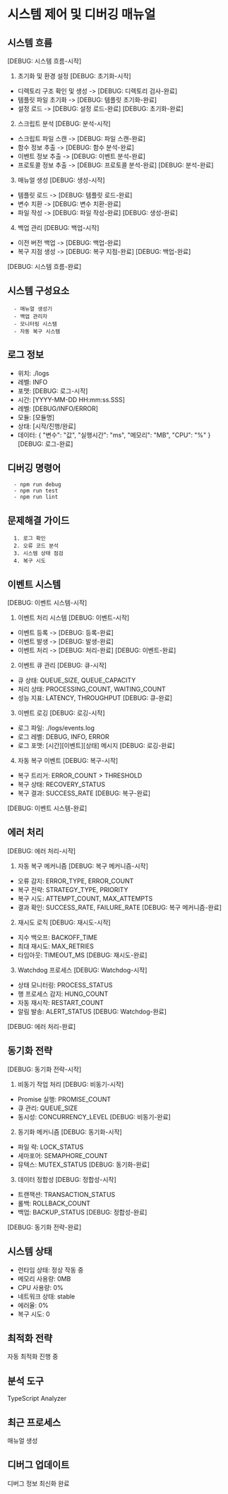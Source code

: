 # 시스템 제어 및 디버깅 매뉴얼

## 시스템 흐름
[DEBUG: 시스템 흐름-시작]

1. 초기화 및 환경 설정
  [DEBUG: 초기화-시작]
  - 디렉토리 구조 확인 및 생성 -> [DEBUG: 디렉토리 검사-완료]
  - 템플릿 파일 초기화 -> [DEBUG: 템플릿 초기화-완료]
  - 설정 로드 -> [DEBUG: 설정 로드-완료]
  [DEBUG: 초기화-완료]

2. 스크립트 분석
  [DEBUG: 분석-시작]
  - 스크립트 파일 스캔 -> [DEBUG: 파일 스캔-완료]
  - 함수 정보 추출 -> [DEBUG: 함수 분석-완료]
  - 이벤트 정보 추출 -> [DEBUG: 이벤트 분석-완료]
  - 프로토콜 정보 추출 -> [DEBUG: 프로토콜 분석-완료]
  [DEBUG: 분석-완료]

3. 매뉴얼 생성
  [DEBUG: 생성-시작]
  - 템플릿 로드 -> [DEBUG: 템플릿 로드-완료]
  - 변수 치환 -> [DEBUG: 변수 치환-완료]
  - 파일 작성 -> [DEBUG: 파일 작성-완료]
  [DEBUG: 생성-완료]

4. 백업 관리
  [DEBUG: 백업-시작]
  - 이전 버전 백업 -> [DEBUG: 백업-완료]
  - 복구 지점 생성 -> [DEBUG: 복구 지점-완료]
  [DEBUG: 백업-완료]

[DEBUG: 시스템 흐름-완료]

## 시스템 구성요소

      - 매뉴얼 생성기
      - 백업 관리자
      - 모니터링 시스템
      - 자동 복구 시스템
    

## 로그 정보
- 위치: ./logs
- 레벨: INFO
- 포맷: [DEBUG: 로그-시작]
- 시간: [YYYY-MM-DD HH:mm:ss.SSS]
- 레벨: [DEBUG/INFO/ERROR]
- 모듈: [모듈명]
- 상태: [시작/진행/완료]
- 데이터: {
    "변수": "값",
    "실행시간": "ms",
    "메모리": "MB",
    "CPU": "%"
  }
[DEBUG: 로그-완료]

## 디버깅 명령어

      - npm run debug
      - npm run test
      - npm run lint
    

## 문제해결 가이드

      1. 로그 확인
      2. 오류 코드 분석
      3. 시스템 상태 점검
      4. 복구 시도
    

## 이벤트 시스템
[DEBUG: 이벤트 시스템-시작]

1. 이벤트 처리 시스템
  [DEBUG: 이벤트-시작]
  - 이벤트 등록 -> [DEBUG: 등록-완료]
  - 이벤트 발생 -> [DEBUG: 발생-완료]
  - 이벤트 처리 -> [DEBUG: 처리-완료]
  [DEBUG: 이벤트-완료]

2. 이벤트 큐 관리
  [DEBUG: 큐-시작]
  - 큐 상태: QUEUE_SIZE, QUEUE_CAPACITY
  - 처리 상태: PROCESSING_COUNT, WAITING_COUNT
  - 성능 지표: LATENCY, THROUGHPUT
  [DEBUG: 큐-완료]

3. 이벤트 로깅
  [DEBUG: 로깅-시작]
  - 로그 파일: ./logs/events.log
  - 로그 레벨: DEBUG, INFO, ERROR
  - 로그 포맷: [시간][이벤트][상태] 메시지
  [DEBUG: 로깅-완료]

4. 자동 복구 이벤트
  [DEBUG: 복구-시작]
  - 복구 트리거: ERROR_COUNT > THRESHOLD
  - 복구 상태: RECOVERY_STATUS
  - 복구 결과: SUCCESS_RATE
  [DEBUG: 복구-완료]

[DEBUG: 이벤트 시스템-완료]

## 에러 처리
[DEBUG: 에러 처리-시작]

1. 자동 복구 메커니즘
  [DEBUG: 복구 메커니즘-시작]
  - 오류 감지: ERROR_TYPE, ERROR_COUNT
  - 복구 전략: STRATEGY_TYPE, PRIORITY
  - 복구 시도: ATTEMPT_COUNT, MAX_ATTEMPTS
  - 결과 확인: SUCCESS_RATE, FAILURE_RATE
  [DEBUG: 복구 메커니즘-완료]

2. 재시도 로직
  [DEBUG: 재시도-시작]
  - 지수 백오프: BACKOFF_TIME
  - 최대 재시도: MAX_RETRIES
  - 타임아웃: TIMEOUT_MS
  [DEBUG: 재시도-완료]

3. Watchdog 프로세스
  [DEBUG: Watchdog-시작]
  - 상태 모니터링: PROCESS_STATUS
  - 행 프로세스 감지: HUNG_COUNT
  - 자동 재시작: RESTART_COUNT
  - 알림 발송: ALERT_STATUS
  [DEBUG: Watchdog-완료]

[DEBUG: 에러 처리-완료]

## 동기화 전략
[DEBUG: 동기화 전략-시작]

1. 비동기 작업 처리
  [DEBUG: 비동기-시작]
  - Promise 실행: PROMISE_COUNT
  - 큐 관리: QUEUE_SIZE
  - 동시성: CONCURRENCY_LEVEL
  [DEBUG: 비동기-완료]

2. 동기화 메커니즘
  [DEBUG: 동기화-시작]
  - 파일 락: LOCK_STATUS
  - 세마포어: SEMAPHORE_COUNT
  - 뮤텍스: MUTEX_STATUS
  [DEBUG: 동기화-완료]

3. 데이터 정합성
  [DEBUG: 정합성-시작]
  - 트랜잭션: TRANSACTION_STATUS
  - 롤백: ROLLBACK_COUNT
  - 백업: BACKUP_STATUS
  [DEBUG: 정합성-완료]

[DEBUG: 동기화 전략-완료]

## 시스템 상태
- 런타임 상태: 정상 작동 중
- 메모리 사용량: 0MB
- CPU 사용량: 0%
- 네트워크 상태: stable
- 에러율: 0%
- 복구 시도: 0

## 최적화 전략
자동 최적화 진행 중

## 분석 도구
TypeScript Analyzer

## 최근 프로세스
매뉴얼 생성

## 디버그 업데이트
디버그 정보 최신화 완료